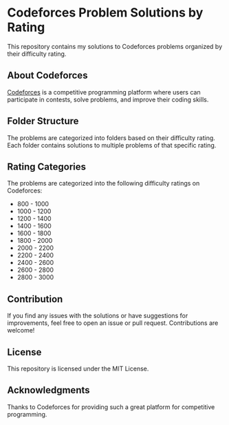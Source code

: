 # Codeforces Problem Solutions by Rating

This repository contains my solutions to Codeforces problems organized by their difficulty rating.

## About Codeforces

[Codeforces](https://codeforces.com/) is a competitive programming platform where users can participate in contests, solve problems, and improve their coding skills.

## Folder Structure

The problems are categorized into folders based on their difficulty rating. Each folder contains solutions to multiple problems of that specific rating.

## Rating Categories
The problems are categorized into the following difficulty ratings on Codeforces:

* 800 - 1000
* 1000 - 1200
* 1200 - 1400
* 1400 - 1600
* 1600 - 1800
* 1800 - 2000
* 2000 - 2200
* 2200 - 2400
* 2400 - 2600
* 2600 - 2800
* 2800 - 3000

## Contribution
If you find any issues with the solutions or have suggestions for improvements, feel free to open an issue or pull request. Contributions are welcome!

## License
This repository is licensed under the MIT License.

## Acknowledgments
Thanks to Codeforces for providing such a great platform for competitive programming.